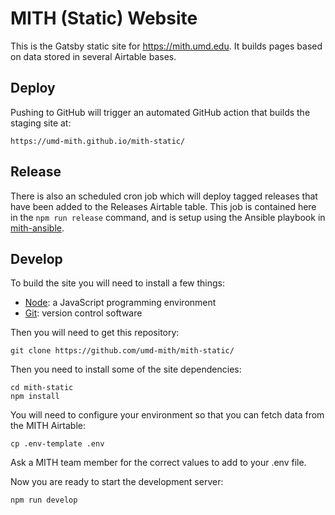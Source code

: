 # MITH (Static) Website

This is the Gatsby static site for https://mith.umd.edu. It builds pages based
on data stored in several Airtable bases.

## Deploy

Pushing to GitHub will trigger an automated GitHub action that builds the
staging site at:

    https://umd-mith.github.io/mith-static/

## Release

There is also an scheduled cron job which will deploy tagged releases that have
been added to the Releases Airtable table. This job is contained here in the
`npm run release` command, and is setup using the Ansible playbook in
[mith-ansible].

## Develop

To build the site you will need to install a few things:

* [Node]: a JavaScript programming environment
* [Git]: version control software

Then you will need to get this repository:

    git clone https://github.com/umd-mith/mith-static/

Then you need to install some of the site dependencies:

    cd mith-static
    npm install

You will need to configure your environment so that you can fetch data from the MITH Airtable:

    cp .env-template .env

Ask a MITH team member for the correct values to add to your .env file.

Now you are ready to start the development server:

    npm run develop

[Node]: https://nodejs.org
[Git]: https://git-scm.com/
[mith-ansible]: https://github.com/umd-mith/mith-ansible

